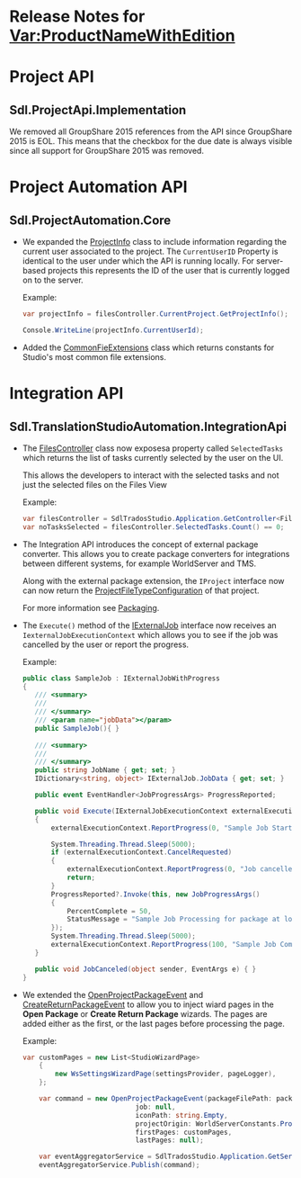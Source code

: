 Release Notes for <Var:ProductNameWithEdition>
===================

# Project API
## Sdl.ProjectApi.Implementation
We removed all GroupShare 2015 references from the API since GroupShare 2015 is EOL. This means that the checkbox for the due date is always visible since all support for GroupShare 2015 was removed.

# Project Automation API
## Sdl.ProjectAutomation.Core

* We expanded the [ProjectInfo](../../api/projectautomation/Sdl.ProjectAutomation.Core.ProjectInfo.yml) class to include information regarding the current user associated to the project.
The `CurrentUserID` Property is identical to the user under which the API is running locally. For server-based projects this represents the ID of the user that is currently logged on to the server.

    Example: 
    ```cs
    var projectInfo = filesController.CurrentProject.GetProjectInfo();

    Console.WriteLine(projectInfo.CurrentUserId);
    ```
* Added the [CommonFieExtensions](../../api/projectautomation/Sdl.ProjectAutomation.Core.CommonFileExtensions.yml) class which returns constants for Studio's most common file extensions.


# Integration API
## Sdl.TranslationStudioAutomation.IntegrationApi

* The [FilesController](../../api/integration/Sdl.TranslationStudioAutomation.IntegrationApi.FilesController.yml) class now exposesa property called `SelectedTasks` which returns the list of tasks currently selected by the user on the UI.

    This allows the developers to interact with the selected tasks and not just the selected files on the Files View

    Example:
    ```cs
    var filesController = SdlTradosStudio.Application.GetController<FilesController>();
    var noTasksSelected = filesController.SelectedTasks.Count() == 0;
    ```
* The Integration API introduces the concept of external package converter. This allows you to create package converters for integrations between different systems, for example WorldServer and TMS. 
    
    Along with the external package extension, the `IProject` interface now can now return the [ProjectFileTypeConfiguration](../../api/projectautomation/Sdl.ProjectAutomation.Core.ProjectFileTypeConfiguration.yml) of that project.
    
    For more information see [Packaging](../../api/integration/Sdl.TranslationStudioAutomation.IntegrationApi.Packaging.yml).

* The `Execute()` method of the [IExternalJob](../../api/integration/Sdl.Desktop.IntegrationApi.Jobs.IExternalJob.yml) interface now receives an `IexternalJobExecutionContext` which allows you to see if the job was cancelled by the user or report the progress.
    
    Example:
    ```cs
    public class SampleJob : IExternalJobWithProgress
   {
       /// <summary>
       ///
       /// </summary>
       /// <param name="jobData"></param>
       public SampleJob(){ }
       
       /// <summary>
       ///
       /// </summary>
       public string JobName { get; set; }
       IDictionary<string, object> IExternalJob.JobData { get; set; }
 
       public event EventHandler<JobProgressArgs> ProgressReported;
 
       public void Execute(IExternalJobExecutionContext externalExecutionContext)
       {
           externalExecutionContext.ReportProgress(0, "Sample Job Started for package at location: ");
 
           System.Threading.Thread.Sleep(5000);
           if (externalExecutionContext.CancelRequested)
           {
               externalExecutionContext.ReportProgress(0, "Job cancelled by user " );
               return;
           }
           ProgressReported?.Invoke(this, new JobProgressArgs()
           {
               PercentComplete = 50,
               StatusMessage = "Sample Job Processing for package at location: "
           });
           System.Threading.Thread.Sleep(5000);
           externalExecutionContext.ReportProgress(100, "Sample Job Completed for package at location: " );
       }
 
       public void JobCanceled(object sender, EventArgs e) { }
   }
    ```
* We extended the [OpenProjectPackageEvent](../../api/integration/Sdl.TranslationStudioAutomation.IntegrationApi.Events.OpenProjectPackageEvent.yml) and [CreateReturnPackageEvent](../../api/integration/Sdl.TranslationStudioAutomation.IntegrationApi.Events.CreateReturnPackageEvent.yml) to allow you to inject wiard pages in the **Open Package** or **Create Return Package** wizards. The pages are added either as the first, or the last pages before processing the page.

    Example: 
    ```cs
    var customPages = new List<StudioWizardPage>
        {
            new WsSettingsWizardPage(settingsProvider, pageLogger),
        };
 
        var command = new OpenProjectPackageEvent(packageFilePath: packageFilePath,
                                job: null,
                                iconPath: string.Empty,
                                projectOrigin: WorldServerConstants.ProjectOriginWorldServer,
                                firstPages: customPages,
                                lastPages: null);
 
        var eventAggregatorService = SdlTradosStudio.Application.GetService<IStudioEventAggregator>();
        eventAggregatorService.Publish(command);
    ```